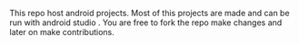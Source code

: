 This repo host android projects.
Most of this projects are made and can be run with android studio .
You are free to fork the repo make changes and later on make contributions.
